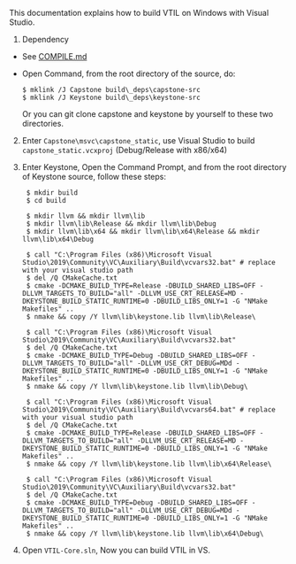 This documentation explains how to build VTIL on Windows with Visual Studio.

1. Dependency

  - See [COMPILE.md](COMPILE.md)
  - Open Command, from the root directory of the source, do:
  
        $ mklink /J Capstone build\_deps\capstone-src
        $ mklink /J Keystone build\_deps\keystone-src
        
    Or you can git clone capstone and keystone by yourself to these two directories.
    

2. Enter `Capstone\msvc\capstone_static`, use Visual Studio to build `capstone_static.vcxproj` (Debug/Release with x86/x64)


3. Enter Keystone, Open the Command Prompt, and from the root directory of Keystone source, follow these steps:

        $ mkdir build
        $ cd build

        $ mkdir llvm && mkdir llvm\lib
        $ mkdir llvm\lib\Release && mkdir llvm\lib\Debug
        $ mkdir llvm\lib\x64 && mkdir llvm\lib\x64\Release && mkdir llvm\lib\x64\Debug

        $ call "C:\Program Files (x86)\Microsoft Visual Studio\2019\Community\VC\Auxiliary\Build\vcvars32.bat" # replace with your visual studio path
        $ del /Q CMakeCache.txt
        $ cmake -DCMAKE_BUILD_TYPE=Release -DBUILD_SHARED_LIBS=OFF -DLLVM_TARGETS_TO_BUILD="all" -DLLVM_USE_CRT_RELEASE=MD -DKEYSTONE_BUILD_STATIC_RUNTIME=0 -DBUILD_LIBS_ONLY=1 -G "NMake Makefiles" .. 
        $ nmake && copy /Y llvm\lib\keystone.lib llvm\lib\Release\

        $ call "C:\Program Files (x86)\Microsoft Visual Studio\2019\Community\VC\Auxiliary\Build\vcvars32.bat"
        $ del /Q CMakeCache.txt
        $ cmake -DCMAKE_BUILD_TYPE=Debug -DBUILD_SHARED_LIBS=OFF -DLLVM_TARGETS_TO_BUILD="all" -DLLVM_USE_CRT_DEBUG=MDd -DKEYSTONE_BUILD_STATIC_RUNTIME=0 -DBUILD_LIBS_ONLY=1 -G "NMake Makefiles" ..
        $ nmake && copy /Y llvm\lib\keystone.lib llvm\lib\Debug\

        $ call "C:\Program Files (x86)\Microsoft Visual Studio\2019\Community\VC\Auxiliary\Build\vcvars64.bat" # replace with your visual studio path
        $ del /Q CMakeCache.txt
        $ cmake -DCMAKE_BUILD_TYPE=Release -DBUILD_SHARED_LIBS=OFF -DLLVM_TARGETS_TO_BUILD="all" -DLLVM_USE_CRT_RELEASE=MD -DKEYSTONE_BUILD_STATIC_RUNTIME=0 -DBUILD_LIBS_ONLY=1 -G "NMake Makefiles" ..
        $ nmake && copy /Y llvm\lib\keystone.lib llvm\lib\x64\Release\

        $ call "C:\Program Files (x86)\Microsoft Visual Studio\2019\Community\VC\Auxiliary\Build\vcvars32.bat"
        $ del /Q CMakeCache.txt
        $ cmake -DCMAKE_BUILD_TYPE=Debug -DBUILD_SHARED_LIBS=OFF -DLLVM_TARGETS_TO_BUILD="all" -DLLVM_USE_CRT_DEBUG=MDd -DKEYSTONE_BUILD_STATIC_RUNTIME=0 -DBUILD_LIBS_ONLY=1 -G "NMake Makefiles" ..
        $ nmake && copy /Y llvm\lib\keystone.lib llvm\lib\x64\Debug\


4. Open `VTIL-Core.sln`, Now you can build VTIL in VS.


